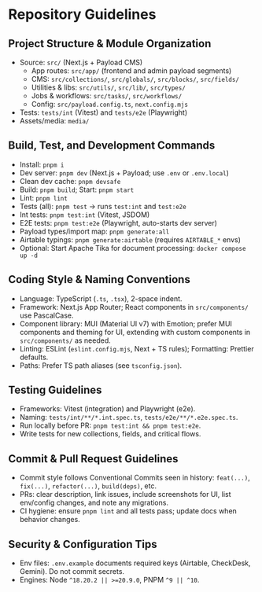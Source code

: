 # Repository Guidelines

## Project Structure & Module Organization

- Source: `src/` (Next.js + Payload CMS)
  - App routes: `src/app/` (frontend and admin payload segments)
  - CMS: `src/collections/`, `src/globals/`, `src/blocks/`, `src/fields/`
  - Utilities & libs: `src/utils/`, `src/lib/`, `src/types/`
  - Jobs & workflows: `src/tasks/`, `src/workflows/`
  - Config: `src/payload.config.ts`, `next.config.mjs`
- Tests: `tests/int` (Vitest) and `tests/e2e` (Playwright)
- Assets/media: `media/`

## Build, Test, and Development Commands

- Install: `pnpm i`
- Dev server: `pnpm dev` (Next.js + Payload; use `.env` or `.env.local`)
- Clean dev cache: `pnpm devsafe`
- Build: `pnpm build`; Start: `pnpm start`
- Lint: `pnpm lint`
- Tests (all): `pnpm test` → runs `test:int` and `test:e2e`
- Int tests: `pnpm test:int` (Vitest, JSDOM)
- E2E tests: `pnpm test:e2e` (Playwright, auto-starts dev server)
- Payload types/import map: `pnpm generate:all`
- Airtable typings: `pnpm generate:airtable` (requires `AIRTABLE_*` envs)
- Optional: Start Apache Tika for document processing: `docker compose up -d`

## Coding Style & Naming Conventions

- Language: TypeScript (`.ts`, `.tsx`), 2-space indent.
- Framework: Next.js App Router; React components in `src/components/` use PascalCase.
- Component library: MUI (Material UI v7) with Emotion; prefer MUI components and theming for UI, extending with custom components in `src/components/` as needed.
- Linting: ESLint (`eslint.config.mjs`, Next + TS rules); Formatting: Prettier defaults.
- Paths: Prefer TS path aliases (see `tsconfig.json`).

## Testing Guidelines

- Frameworks: Vitest (integration) and Playwright (e2e).
- Naming: `tests/int/**/*.int.spec.ts`, `tests/e2e/**/*.e2e.spec.ts`.
- Run locally before PR: `pnpm test:int && pnpm test:e2e`.
- Write tests for new collections, fields, and critical flows.

## Commit & Pull Request Guidelines

- Commit style follows Conventional Commits seen in history: `feat(...)`, `fix(...)`, `refactor(...)`, `build(deps)`, etc.
- PRs: clear description, link issues, include screenshots for UI, list env/config changes, and note any migrations.
- CI hygiene: ensure `pnpm lint` and all tests pass; update docs when behavior changes.

## Security & Configuration Tips

- Env files: `.env.example` documents required keys (Airtable, CheckDesk, Gemini). Do not commit secrets.
- Engines: Node `^18.20.2 || >=20.9.0`, PNPM `^9 || ^10`.
